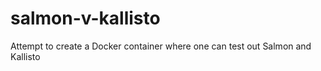 # salmon-v-kallisto
Attempt to create a Docker container where one can test out Salmon and Kallisto
